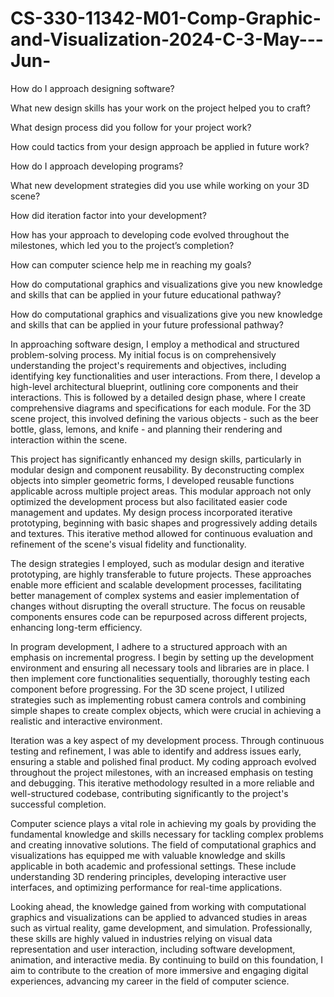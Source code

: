 # CS-330-11342-M01-Comp-Graphic-and-Visualization-2024-C-3-May---Jun-

How do I approach designing software?

What new design skills has your work on the project helped you to craft?

What design process did you follow for your project work?

How could tactics from your design approach be applied in future work?

How do I approach developing programs?

What new development strategies did you use while working on your 3D scene?

How did iteration factor into your development?

How has your approach to developing code evolved throughout the milestones, which led you to the project’s completion?

How can computer science help me in reaching my goals?

How do computational graphics and visualizations give you new knowledge and skills that can be applied in your future educational pathway?

How do computational graphics and visualizations give you new knowledge and skills that can be applied in your future professional pathway?



In approaching software design, I employ a methodical and structured problem-solving process. My initial focus is on comprehensively understanding the project's requirements and objectives, including identifying key functionalities and user interactions. From there, I develop a high-level architectural blueprint, outlining core components and their interactions. This is followed by a detailed design phase, where I create comprehensive diagrams and specifications for each module. For the 3D scene project, this involved defining the various objects - such as the beer bottle, glass, lemons, and knife - and planning their rendering and interaction within the scene.

This project has significantly enhanced my design skills, particularly in modular design and component reusability. By deconstructing complex objects into simpler geometric forms, I developed reusable functions applicable across multiple project areas. This modular approach not only optimized the development process but also facilitated easier code management and updates. My design process incorporated iterative prototyping, beginning with basic shapes and progressively adding details and textures. This iterative method allowed for continuous evaluation and refinement of the scene's visual fidelity and functionality.

The design strategies I employed, such as modular design and iterative prototyping, are highly transferable to future projects. These approaches enable more efficient and scalable development processes, facilitating better management of complex systems and easier implementation of changes without disrupting the overall structure. The focus on reusable components ensures code can be repurposed across different projects, enhancing long-term efficiency.

In program development, I adhere to a structured approach with an emphasis on incremental progress. I begin by setting up the development environment and ensuring all necessary tools and libraries are in place. I then implement core functionalities sequentially, thoroughly testing each component before progressing. For the 3D scene project, I utilized strategies such as implementing robust camera controls and combining simple shapes to create complex objects, which were crucial in achieving a realistic and interactive environment.

Iteration was a key aspect of my development process. Through continuous testing and refinement, I was able to identify and address issues early, ensuring a stable and polished final product. My coding approach evolved throughout the project milestones, with an increased emphasis on testing and debugging. This iterative methodology resulted in a more reliable and well-structured codebase, contributing significantly to the project's successful completion.

Computer science plays a vital role in achieving my goals by providing the fundamental knowledge and skills necessary for tackling complex problems and creating innovative solutions. The field of computational graphics and visualizations has equipped me with valuable knowledge and skills applicable in both academic and professional settings. These include understanding 3D rendering principles, developing interactive user interfaces, and optimizing performance for real-time applications.

Looking ahead, the knowledge gained from working with computational graphics and visualizations can be applied to advanced studies in areas such as virtual reality, game development, and simulation. Professionally, these skills are highly valued in industries relying on visual data representation and user interaction, including software development, animation, and interactive media. By continuing to build on this foundation, I aim to contribute to the creation of more immersive and engaging digital experiences, advancing my career in the field of computer science.
